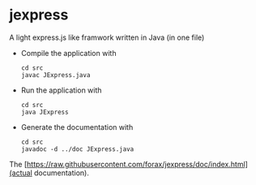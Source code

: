 # jexpress
A light express.js like framwork written in Java (in one file)

- Compile the application with
  ```
  cd src
  javac JExpress.java
  ```
  
- Run the application with
  ```
  cd src
  java JExpress
  ```
  
- Generate the documentation with
  ```
  cd src
  javadoc -d ../doc JExpress.java
  ```
  
 The [https://raw.githubusercontent.com/forax/jexpress/doc/index.html](actual documentation).
 